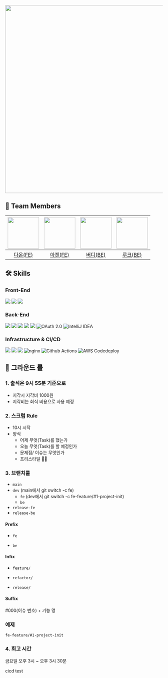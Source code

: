 
 <img src="https://github.com/second-hand-team06/second-hand/assets/115435784/adcf994c-cd7a-4e40-a9f0-b61fc6dc433d" width="600px" />

## 👥 Team Members

 | <img src="https://github.com/second-hand-team06/second-hand/assets/115215178/61eef2ff-612f-4bf7-8b7a-eb18cc01da71" width="100px" /> | <img src="https://github.com/second-hand-team06/second-hand/assets/115215178/d658882c-ca90-49b7-b921-8d95a139f325" width="100px" /> | <img src="https://github.com/second-hand-team06/second-hand/assets/115215178/b77dcc42-989e-464f-bcc5-80bd62da2f07" width="100px" /> | <img src="https://github.com/second-hand-team06/second-hand/assets/115215178/3eba9049-9627-499b-a538-c9db0a818f02" width="100px" /> |
| :---: | :---: | :---: | :---: |
| [다온(FE)](https://github.com/saseungg) | [아켄(FE)](https://github.com/yousooa) | [버디(BE)](https://github.com/birdieHyun) | [루크(BE)](https://github.com/acceptor-gyu) |

          
## 🛠 Skills

### Front-End
<img src="https://img.shields.io/badge/React-61DAFB?style=flat&logo=React&logoColor=white"/> <img src="https://img.shields.io/badge/javascript-F7DF1E?style=flat&logo=JavaScript&logoColor=white"/> <img src="https://img.shields.io/badge/Styled Components-DB7093?style=flat&logo=styled-components&logoColor=white"/>

### Back-End

<img src="https://img.shields.io/badge/Java-007396?style=flat&logo=java&logoColor=white"/> <img src="https://img.shields.io/badge/Gradle-02303A?style=flat&logo=Gradle&logoColor=white"/> <img src="https://img.shields.io/badge/SpringBoot-6DB33F?style=flat&logo=SpringBoot&logoColor=white"/> <img src="https://img.shields.io/badge/Spring%20Data%20JPA-03EF62?style=flat"/> <img src="https://img.shields.io/badge/MySQL-4479A1?style=flat&logo=MySQL&logoColor=white"/> ![OAuth 2.0](https://img.shields.io/badge/OAuth-EB5424?style=flat) ![IntelliJ IDEA](https://img.shields.io/badge/-IntelliJ%20IDEA-FF3850?style=flat&logo=IntelliJ%20IDEA&logoColor=white)

### Infrastructure & CI/CD

<img src="https://img.shields.io/badge/AWS%20EC2-FA7343?style=flat&logo=amazonec2&logoColor=white"/> <img src="https://img.shields.io/badge/AWS%20RDS-red?style=flat&logo=amazonrds&logoColor=white"/> <img src="https://img.shields.io/badge/AWS%20S3-569A31?style=flat&logo=amazons3&logoColor=white"/> 
![nginx](https://img.shields.io/badge/nginx-009639?style=flat&logo=nginx&logoColor=white)
![Github Actions](https://img.shields.io/badge/Github%20Actions-2088FF?style=flat&logo=GithubActions&logoColor=white)
![AWS Codedeploy](https://img.shields.io/badge/AWS%20Codedeploy-yellowgreen?style=flat)


## 📜 그라운드 룰

### 1. 출석은 9시 55분 기준으로

- 지각시 지각비 1000원
- 지각비는 회식 비용으로 사용 예정

### 2.  스크럼 Rule

- 10시 시작
- 양식
    - 어제 무엇(Task)를 했는가
    - 오늘 무엇(Task)를 할 예정인가
    - 문제점/ 이슈는 무엇인가
    - 프리스타일 🙅‍♂️

### 3. 브랜치룰

- `main`
- `dev` (main에서 git switch -c fe)
    - `fe` (dev에서 git switch -c fe-feature/#1-project-init)
    - `be`
- `release-fe`
- `release-be`


#### Prefix

- `fe`

- `be`

#### Infix

- `feature/`

- `refactor/`

- `release/`

#### Suffix

#000(이슈 번호) + 기능 명

### 예제

`fe-feature/#1-project-init`


### 4. 회고 시간

금요일 오후 3시 ~ 오후 3시 30분

cicd test
